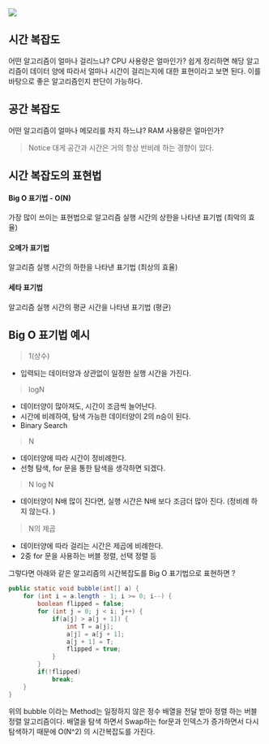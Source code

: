 
<img src='https://i1.wp.com/texblog.org/Wordpress/wp-content/uploads/2014/06/big-o-example-latex.png' />

## 시간 복잡도 

어떤 알고리즘이 얼마나 걸리느냐? CPU 사용량은 얼마인가?
쉽게 정리하면 해당 알고리즘이 데이터 양에 따라서 얼마나 시간이 걸리는지에 대한 표현이라고 보면 된다. 이를 바탕으로 좋은 알고리즘인지 판단이 가능하다.


## 공간 복잡도

어떤 알고리즘이 얼마나 메모리를 차지 하느냐? RAM 사용량은 얼마인가?

> Notice
대게 공간과 시간은 거의 항상 반비례 하는 경향이 있다.


## 시간 복잡도의 표현법

#### Big O 표기법 - O(N)

가장 많이 쓰이는 표현법으로 알고리즘 실행 시간의 상한을 나타낸 표기법 (최악의 효율)

#### 오메가 표기법 

알고리즘 실행 시간의 하한을 나타낸 표기법 (최상의 효율)

#### 세타 표기법

알고리즘 실행 시간의 평균 시간을 나타낸 표기법 (평균)

## Big O 표기법 예시


> 1(상수) 
- 입력되는 데이터양과 상관없이 일정한 실행 시간을 가진다.


> logN 
- 데이터양이 많아져도, 시간이 조금씩 늘어난다.
- 시간에 비례하여, 탐색 가능한 데이터양이 2의 n승이 된다.
- Binary Search


> N
- 데이터양에 따라 시간이 정비례한다.
- 선형 탐색, for 문을 통한 탐색을 생각하면 되겠다.

> N log N
- 데이터양이 N배 많이 진다면, 실행 시간은 N배 보다 조금더 많아 진다. (정비례 하지 않는다. )


> N의 제곱
- 데이터양에 따라 걸리는 시간은 제곱에 비례한다.
- 2중 for 문을 사용하는 버블 정렬, 선택 정렬 등

그렇다면 아래와 같은 알고리즘의 시간복잡도를 Big O 표기법으로 표현하면 ?

```java
public static void bubble(int[] a) {
	for (int i = a.length - 1; i >= 0; i--) {
		boolean flipped = false;
		for (int j = 0; j < i; j++) {
			if(a[j] > a[j + 1]) {
				int T = a[j];
				a[j] = a[j + 1];
				a[j + 1] = T;
				flipped = true;
			}
		}
		if(!flipped)
			break;
	}
}
```

위의 bubble 이라는 Method는 일정하지 않은 정수 배열을 전달 받아 정렬 하는 버블정렬 알고리즘이다. 배열을 탐색 하면서 Swap하는 for문과 인덱스가 증가하면서 다시 탐색하기 때문에 O(N^2) 의 시간복잡도를 가진다.

